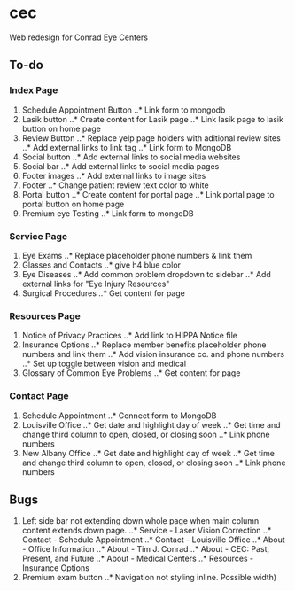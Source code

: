 # cec
Web redesign for Conrad Eye Centers

## To-do

### Index Page
1. Schedule Appointment Button
..* Link form to mongodb
2. Lasik button
..* Create content for Lasik page
..* Link lasik page to lasik button on home page
3. Review Button
..* Replace yelp page holders with aditional review sites
..* Add external links to link tag
..* Link form to MongoDB
4. Social button
..* Add external links to social media websites
5. Social bar
..* Add external links to social media pages
6. Footer images
..* Add external links to image sites
7. Footer
..* Change patient review text color to white
8. Portal button
..* Create content for portal page
..* Link  portal page to portal button on home page
9. Premium eye Testing
..* Link form to mongoDB

### Service Page
1. Eye Exams
..* Replace placeholder phone numbers & link them
2. Glasses and Contacts
..* give h4 blue color
3. Eye Diseases
..* Add common problem dropdown to sidebar
..* Add external links for "Eye Injury Resources"
4. Surgical Procedures
..* Get content for page

### Resources Page
1. Notice of Privacy Practices
..* Add link to HIPPA Notice file
2. Insurance Options
..* Replace member benefits placeholder phone numbers and link them
..* Add vision insurance co. and phone numbers
..* Set up toggle between vision and medical
3. Glossary of Common Eye Problems
..* Get content for page

### Contact Page
1. Schedule Appointment
..* Connect form to MongoDB
2. Louisville Office
..* Get date and highlight day of week
..* Get time and change third column to open, closed, or closing soon
..* Link phone numbers
3. New Albany Office
..* Get date and highlight day of week
..* Get time and change third column to open, closed, or closing soon
..* Link phone numbers

## Bugs

1. Left side bar not extending down whole page when main column content extends down page.
..* Service - Laser Vision Correction
..* Contact - Schedule Appointment
..* Contact - Louisville Office
..* About - Office Information
..* About - Tim J. Conrad
..* About - CEC: Past, Present, and Future
..* About - Medical Centers
..* Resources - Insurance Options
2. Premium exam button
..* Navigation not styling inline. Possible width)



